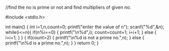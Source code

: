//find the no is prime or not and find multipliers of given no.

#include <stdio.h>

int main() {
	int i=1,n,count=0;
	printf("enter the value of n");
	scanf("%d",&n);
	while(i<=n){
		if(n%i==0)
		{
			printf("\n%d",i);
			count=count+1;
	i=i+1;
		}
		else
		{
			i=i+1;
		}
		}
		{
		if(count>2)
		{
			printf("\n%d is not a prime no.",n);
		}
		else
		{
			printf("\n%d is a prime no.",n);
		}
		}
	return 0;
}
